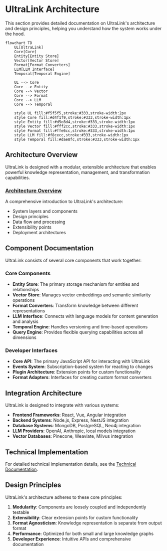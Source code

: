 # UltraLink Architecture

This section provides detailed documentation on UltraLink's architecture and design principles, helping you understand how the system works under the hood.

```mermaid
flowchart TD
    UL[UltraLink]
    Core[Core]
    Entity[Entity Store]
    Vector[Vector Store]
    Format[Format Converters]
    LLM[LLM Interface]
    Temporal[Temporal Engine]
    
    UL --> Core
    Core --> Entity
    Core --> Vector
    Core --> Format
    Core --> LLM
    Core --> Temporal
    
    style UL fill:#f5f5f5,stroke:#333,stroke-width:2px
    style Core fill:#d4f1f9,stroke:#333,stroke-width:1px
    style Entity fill:#d5e8d4,stroke:#333,stroke-width:1px
    style Vector fill:#fff2cc,stroke:#333,stroke-width:1px
    style Format fill:#ffe6cc,stroke:#333,stroke-width:1px
    style LLM fill:#f8cecc,stroke:#333,stroke-width:1px
    style Temporal fill:#dae8fc,stroke:#333,stroke-width:1px
```

## Architecture Overview

UltraLink is designed with a modular, extensible architecture that enables powerful knowledge representation, management, and transformation capabilities.

### [Architecture Overview](./architecture_overview.md)

A comprehensive introduction to UltraLink's architecture:

- System layers and components
- Design principles
- Data flow and processing
- Extensibility points
- Deployment architectures

## Component Documentation

UltraLink consists of several core components that work together:

### Core Components

- **Entity Store**: The primary storage mechanism for entities and relationships
- **Vector Store**: Manages vector embeddings and semantic similarity operations
- **Format Converters**: Transform knowledge between different representations
- **LLM Interface**: Connects with language models for content generation and analysis
- **Temporal Engine**: Handles versioning and time-based operations
- **Query Engine**: Provides flexible querying capabilities across all dimensions

### Developer Interfaces

- **Core API**: The primary JavaScript API for interacting with UltraLink
- **Events System**: Subscription-based system for reacting to changes
- **Plugin Architecture**: Extension points for custom functionality
- **Format Adapters**: Interfaces for creating custom format converters

## Integration Architecture

UltraLink is designed to integrate with various systems:

- **Frontend Frameworks**: React, Vue, Angular integration
- **Backend Systems**: Node.js, Express, NestJS integration
- **Database Systems**: MongoDB, PostgreSQL, Neo4j integration
- **LLM Providers**: OpenAI, Anthropic, local models integration
- **Vector Databases**: Pinecone, Weaviate, Milvus integration

## Technical Implementation

For detailed technical implementation details, see the [Technical Documentation](../technical/README.md).

## Design Principles

UltraLink's architecture adheres to these core principles:

1. **Modularity**: Components are loosely coupled and independently testable
2. **Extensibility**: Clear extension points for custom functionality
3. **Format Agnosticism**: Knowledge representation is separate from output format
4. **Performance**: Optimized for both small and large knowledge graphs
5. **Developer Experience**: Intuitive APIs and comprehensive documentation 